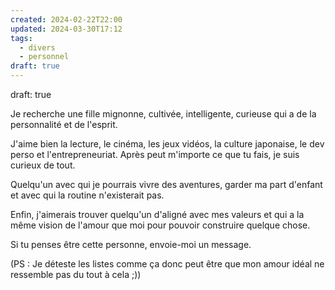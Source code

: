 ```yaml
---
created: 2024-02-22T22:00
updated: 2024-03-30T17:12
tags:
  - divers
  - personnel
draft: true
---
```

draft: true

Je recherche une fille mignonne, cultivée, intelligente, curieuse qui a de la personnalité et de l'esprit. 

J'aime bien la lecture, le cinéma, les jeux vidéos, la culture japonaise, le dev perso et l'entrepreneuriat. Après peut m'importe ce que tu fais, je suis curieux de tout.

Quelqu'un avec qui je pourrais vivre des aventures, garder ma part d'enfant et avec qui la routine n'existerait pas. 

Enfin, j'aimerais trouver quelqu'un d'aligné avec mes valeurs et qui a la même vision de l'amour que moi pour pouvoir construire quelque chose. 

Si tu penses être cette personne, envoie-moi un message. 

(PS : Je déteste les listes comme ça donc peut être que mon amour idéal ne ressemble pas du tout à cela ;))